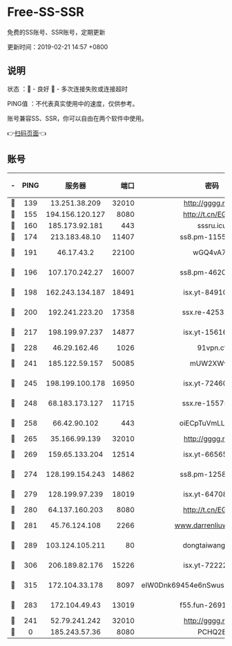 # Free-SS-SSR

免费的SS账号、SSR账号，定期更新

更新时间：2019-02-21 14:57 +0800

## 说明

状态     ：🙂 - 良好 🙁 - 多次连接失败或连接超时

PING值   ：不代表真实使用中的速度，仅供参考。

账号兼容SS、SSR，你可以自由在两个软件中使用。

👉[扫码页面](https://liesauer.github.io/free-ss-ssr.github.io/)👈

## 账号

|-|PING|服务器|端口|密码|加密方式|区域|
|:----:|:----:|:-----:|-----:|:----:|:----:|:----:|
|🙂|139|13.251.38.209|32010|http://gggg.rocks|chacha20|SG|
|🙂|155|194.156.120.127|8080|http://t.cn/EGJIyrl|rc4-md5|RU|
|🙂|160|185.173.92.181|443|sssru.icu|rc4-md5|RU|
|🙂|174|213.183.48.10|11407|ss8.pm-11550642|rc4-md5|RU|
|🙂|191|46.17.43.2|22100|wGQ4vA7D|aes-256-gcm|RU|
|🙂|196|107.170.242.27|16007|ss8.pm-46207230|aes-256-cfb|US|
|🙂|198|162.243.134.187|18491|isx.yt-84910823|aes-256-cfb|US|
|🙂|200|192.241.223.20|17358|ssx.re-42531129|aes-256-cfb|US|
|🙂|217|198.199.97.237|14877|isx.yt-15616961|aes-256-cfb|US|
|🙂|228|46.29.162.46|1026|91vpn.cf|rc4-md5|RU|
|🙂|241|185.122.59.157|50085|mUW2XWw8|aes-256-cfb|GB|
|🙂|245|198.199.100.178|16950|isx.yt-72460232|aes-256-cfb|US|
|🙂|248|68.183.173.127|11715|ssx.re-15575310|aes-256-cfb|US|
|🙂|258|66.42.90.102|443|oiECpTuVmLLxk4Ts|aes-256-cfb|US|
|🙂|265|35.166.99.139|32010|http://gggg.rocks|chacha20|US|
|🙂|269|159.65.133.204|12514|isx.yt-66565507|aes-256-cfb|SG|
|🙂|274|128.199.154.243|14862|ss8.pm-12583893|aes-256-cfb|SG|
|🙂|279|128.199.97.239|18019|isx.yt-64708187|aes-256-cfb|SG|
|🙂|280|64.137.160.203|8080|http://t.cn/EGJIyrl|rc4-md5|CA|
|🙂|281|45.76.124.108|2266|www.darrenliuwei.com|aes-256-cfb|AU|
|🙂|289|103.124.105.211|80|dongtaiwang.com|aes-256-cfb|US|
|🙂|306|206.189.82.176|15226|isx.yt-72222677|aes-256-cfb|SG|
|🙂|315|172.104.33.178|8097|eIW0Dnk69454e6nSwuspv9DmS201tQ0D|aes-256-cfb|SG|
|🙂|283|172.104.49.43|13019|f55.fun-26915398|aes-256-cfb|SG|
|🙁|241|52.79.241.242|32010|http://gggg.rocks|chacha20|KR|
|🙁|0|185.243.57.36|8080|PCHQ2E|rc4-md5|US|

